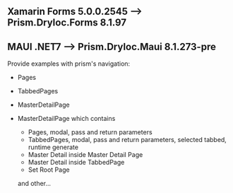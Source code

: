 ## Xamarin Forms 5.0.0.2545 --> Prism.DryIoc.Forms 8.1.97

## MAUI .NET7 --> Prism.DryIoc.Maui 8.1.273-pre

Provide examples with prism's navigation:

- Pages
- TabbedPages
- MasterDetailPage

- MasterDetailPage which contains
    - Pages, modal, pass and return parameters
    - TabbedPages, modal, pass and return parameters, selected tabbed, runtime generate
    - Master Detail inside Master Detail Page
    - Master Detail inside TabbedPage
    - Set Root Page
    
    and other...
